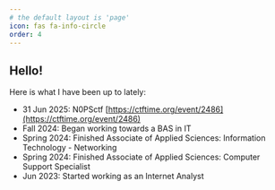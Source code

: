 ```yaml
---
# the default layout is 'page'
icon: fas fa-info-circle
order: 4
---
```


## Hello!

Here is what I have been up to lately:
+ 31 Jun 2025: N0PSctf [https://ctftime.org/event/2486](https://ctftime.org/event/2486)
+ Fall 2024: Began working towards a BAS in IT
+ Spring 2024: Finished Associate of Applied Sciences: Information Technology - Networking
+ Spring 2024: Finished Associate of Applied Sciences: Computer Support Specialist
+ Jun 2023: Started working as an Internet Analyst
